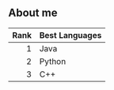 ## About me

| Rank | Best Languages |
|-----:|---------------|
|     1| Java|
|     2| Python|
|     3| C++|
